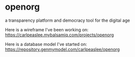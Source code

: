 # openorg
a transparency platform and democracy tool for the digital age

Here is a wireframe I've been working on: https://carlpeaslee.mybalsamiq.com/projects/openorg

Here is a database model I've started on:  https://repository.genmymodel.com/carlpeaslee/openorg
